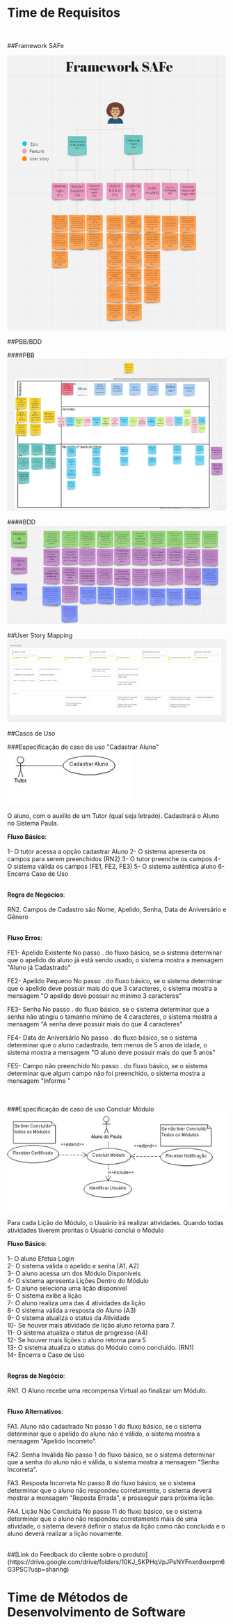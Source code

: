 # Time de Requisitos 
<br>

##Framework SAFe

![SAFe 4](./../img/safe_unidade_4.png)

##PBB/BDD

####PBB
![PBB](./../img/PBB_unidade_4.png)

####BDD
![BDD](./../img/BDD_unidade_4.png)

##User Story Mapping
![USM](./../img/USM.png)

##Casos de Uso

###Especificação de caso de uso "Cadastrar Aluno"
![CASO1](./../img/caso_uso_1.jpg)
<br><br>
O aluno, com o auxílio de um Tutor (qual seja letrado). Cadastrará o Aluno no Sistema Paula.<br>

**Fluxo Básico**:<br><br>
1- O tutor acessa a opção cadastrar Aluno
2- O sistema apresenta os campos para serem preenchidos (RN2)
3- O tutor preenche os campos
4- O sistema válida os campos (FE1, FE2, FE3)
5- O sistema autêntica aluno
6- Encerra Caso de Uso<br><br>

**Regra de Negócios**:<br><br>
RN2. Campos de Cadastro são Nome, Apelido, Senha, Data de Aniversário e Gênero<br><br>

**Fluxo Erros**:<br><br>
FE1- Apelido Existente No passo . do fluxo básico, se o sistema determinar que o apelido do aluno já está sendo usado, o sistema mostra a mensagem "Aluno já Cadastrado"

FE2- Apelido Pequeno No passo . do fluxo básico, se o sistema determinar que o apelido deve possuir mais do que 3 caracteres, o sistema mostra a mensagem "O apelido deve possuir no mínimo 3 caracteres"

FE3- Senha No passo . do fluxo básico, se o sistema determinar que a senha não atingiu o tamanho mínimo de 4 caracteres, o sistema mostra a mensagem "A senha deve possuir mais do que 4 caracteres"

FE4- Data de Aniversário No passo . do fluxo básico, se o sistema determinar que o aluno cadastrado, tem menos de 5 anos de idade, o sistema mostra a mensagem "O aluno deve possuir mais do que 5 anos"

FE5- Campo não preenchido No passo . do fluxo básico, se o sistema determinar que algum campo não foi preenchido, o sistema mostra a mensagem "Informe <Campo Faltante>" 

<br><br>
###Especificação de caso de uso Concluir Módulo
![CASO2](./../img/caso_uso_2.jpg)<br>

Para cada Lição do Módulo, o Usuário irá realizar atividades. Quando todas atividades tiverem prontas o Usuário conclui o Módulo<br>

**Fluxo Básico**:<br><br>
1- O aluno Efetua Login<br>
2- O sistema válida o apelido e senha (A1, A2)<br>
3- O aluno acessa um dos Módulo Disponíveis<br>
4- O sistema apresenta Lições Dentro do Módulo<br>
5- O aluno seleciona uma lição disponível<br>
6- O sistema exibe a lição<br>
7- O aluno realiza uma das 4 atividades da lição<br>
8- O sistema válida a resposta do Aluno (A3)<br>
9- O sistema atualiza o status da Atividade<br>
10- Se houver mais atividade de lição aluno retorna para 7.<br>
11- O sistema atualiza o status de progresso (A4)<br>
12- Se houver mais lições o aluno retorna para 5<br>
13- O sistema atualiza o status do Módulo como concluído. (RN1)<br>
14- Encerra o Caso de Uso<br><br>


**Regras de Negócio**:<br><br>
RN1. O Aluno recebe uma recompensa Virtual ao finalizar um Módulo.
<br><br>

**Fluxo Alternativos**:<br><br>
FA1. Aluno não cadastrado No passo 1 do fluxo básico, se o sistema determinar que o apelido do aluno não é válido, o sistema mostra a mensagem "Apelido Incorreto".

FA2. Senha Inválida No passo 1 do fluxo básico, se o sistema determinar que a senha do aluno não é válida, o sistema mostra a mensagem "Senha Incorreta".

FA3. Resposta Incorreta No passo 8 do fluxo básico, se o sistema determinar que o aluno não respondeu corretamente, o sistema deverá mostrar a mensagem "Reposta Errada", e prosseguir para próxima lição.

FA4. Lição Não Concluída No passo 11 do fluxo básico, se o sistema determinar que o aluno não respondeu corretamente mais de uma atividade, o sistema deverá definir o status da lição como não concluída e o aluno deverá realizar a lição novamente.

<br>
##[Link do Feedback do cliente sobre o produto](https://drive.google.com/drive/folders/10KJ_SKPHqVpJPsNYFnxn8oxrpm6G3PSC?usp=sharing)

<br>

# Time de Métodos de Desenvolvimento de Software 
<br>
